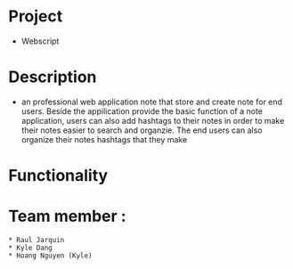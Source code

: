 # Project 
* Webscript

# Description
* an professional web application note that store and create note for end users. Beside the appilication provide the basic function of a note application, users can also add hashtags to their notes in order to make their notes easier to search and organzie. The end users can also organize their notes hashtags that they make
# Functionality

# Team member :

    * Raul Jarquin
    * Kyle Dang
    * Hoang Nguyen (Kyle)

